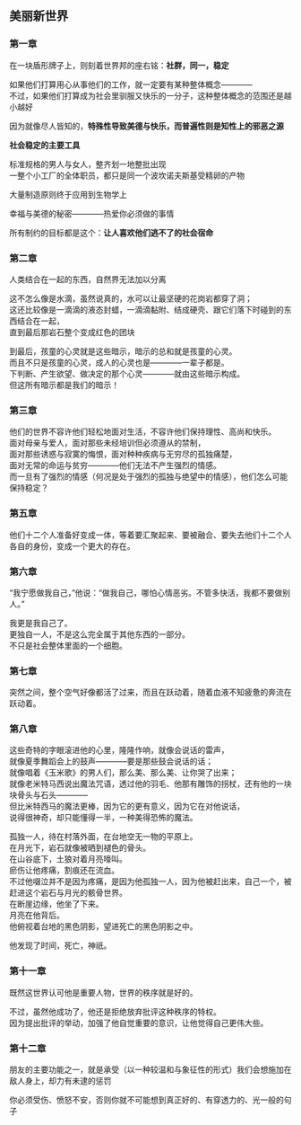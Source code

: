 ## 美丽新世界

### 第一章

在一块盾形牌子上，则刻着世界邦的座右铭：**社群，同一，稳定**

如果他们打算用心从事他们的工作，就一定要有某种整体概念————  
不过，如果他们打算成为社会里驯服又快乐的一分子，这种整体概念的范围还是越小越好

因为就像尽人皆知的，**特殊性导致美德与快乐，而普遍性则是知性上的邪恶之源**

**社会稳定的主要工具**

标准规格的男人与女人，整齐划一地整批出现  
一整个小工厂的全体职员，都只是同一个波坎诺夫斯基受精卵的产物

大量制造原则终于应用到生物学上

幸福与美德的秘密————热爱你必须做的事情

所有制约的目标都是这个：**让人喜欢他们逃不了的社会宿命**

### 第二章

人类结合在一起的东西，自然界无法加以分离

这不怎么像是水滴，虽然说真的，水可以让最坚硬的花岗岩都穿了洞；  
这还比较像是一滴滴的液态封蜡，一滴滴黏附、结成硬壳、跟它们落下时碰到的东西结合在一起，  
直到最后那岩石整个变成红色的团块

到最后，孩童的心灵就是这些暗示，暗示的总和就是孩童的心灵。  
而且不只是孩童的心灵，成人的心灵也是————一辈子都是。  
下判断、产生欲望、做决定的那个心灵————就由这些暗示构成。  
但这所有暗示都是我们的暗示！

### 第三章

他们的世界不容许他们轻松地面对生活，不容许他们保持理性、高尚和快乐。  
面对母亲与爱人，面对那些未经培训但必须遵从的禁制，  
面对那些诱惑与寂寞的悔恨，面对种种疾病与无穷尽的孤独痛楚，  
面对无常的命运与贫穷————他们无法不产生强烈的情感。  
而一旦有了强烈的情感（何况是处于强烈的孤独与绝望中的情感），他们怎么可能保持稳定？

### 第五章

他们十二个人准备好变成一体，等着要汇聚起来、要被融合、要失去他们十二个人各自的身份，变成一个更大的存在。

### 第六章

“我宁愿做我自己，”他说：“做我自己，哪怕心情恶劣。不管多快活，我都不要做别人。”

我更是我自己了。  
更独自一人，不是这么完全属于其他东西的一部分。  
不只是社会整体里面的一个细胞。

### 第七章

突然之间，整个空气好像都活了过来，而且在跃动着，随着血液不知疲惫的奔流在跃动着。

### 第八章

这些奇特的字眼滚进他的心里，隆隆作响，就像会说话的雷声，  
就像夏季舞蹈会上的鼓声————要是那些鼓会说话的话；  
就像唱着《玉米歌》的男人们，那么美、那么美、让你哭了出来；  
就像老米特马西说出魔法咒语，透过他的羽毛、他那有雕饰的拐杖，还有他的一块块骨头与石头————  
但比米特西马的魔法更棒，因为它的更有意义，因为它在对他说话，  
说得很神奇，却只能懂得一半，一种美得恐怖的魔法。

孤独一人，待在村落外面，在台地空无一物的平原上。  
在月光下，岩石就像被晒到褪色的骨头。  
在山谷底下，土狼对着月亮嚎叫。  
瘀伤让他疼痛，割痕还在流血。  
不过他啜泣并不是因为疼痛，是因为他孤独一人，因为他被赶出来，自己一个，被赶进这个岩石与月光的骸骨世界。  
在断崖边缘，他坐了下来。  
月亮在他背后。  
他俯视着台地的黑色阴影，望进死亡的黑色阴影之中。

他发现了时间，死亡，神祇。

### 第十一章

既然这世界认可他是重要人物，世界的秩序就是好的。

不过，虽然他成功了，他还是拒绝放弃批评这种秩序的特权。  
因为提出批评的举动，加强了他自觉重要的意识，让他觉得自己更伟大些。

### 第十二章

朋友的主要功能之一，就是承受（以一种较温和与象征性的形式）我们会想施加在敌人身上，却力有未逮的惩罚

你必须受伤、愤怒不安，否则你就不可能想到真正好的、有穿透力的、光一般的句子


















